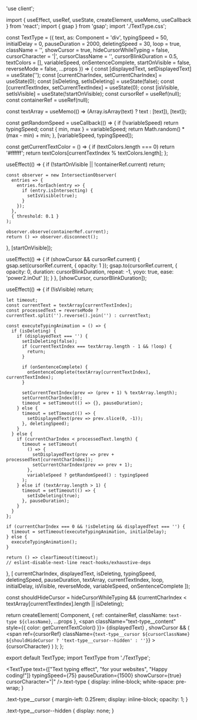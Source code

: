 'use client';

import { useEffect, useRef, useState, createElement, useMemo, useCallback } from 'react';
import { gsap } from 'gsap';
import './TextType.css';

const TextType = ({
  text,
  as: Component = 'div',
  typingSpeed = 50,
  initialDelay = 0,
  pauseDuration = 2000,
  deletingSpeed = 30,
  loop = true,
  className = '',
  showCursor = true,
  hideCursorWhileTyping = false,
  cursorCharacter = '|',
  cursorClassName = '',
  cursorBlinkDuration = 0.5,
  textColors = [],
  variableSpeed,
  onSentenceComplete,
  startOnVisible = false,
  reverseMode = false,
  ...props
}) => {
  const [displayedText, setDisplayedText] = useState('');
  const [currentCharIndex, setCurrentCharIndex] = useState(0);
  const [isDeleting, setIsDeleting] = useState(false);
  const [currentTextIndex, setCurrentTextIndex] = useState(0);
  const [isVisible, setIsVisible] = useState(!startOnVisible);
  const cursorRef = useRef(null);
  const containerRef = useRef(null);

  const textArray = useMemo(() => (Array.isArray(text) ? text : [text]), [text]);

  const getRandomSpeed = useCallback(() => {
    if (!variableSpeed) return typingSpeed;
    const { min, max } = variableSpeed;
    return Math.random() * (max - min) + min;
  }, [variableSpeed, typingSpeed]);

  const getCurrentTextColor = () => {
    if (textColors.length === 0) return '#ffffff';
    return textColors[currentTextIndex % textColors.length];
  };

  useEffect(() => {
    if (!startOnVisible || !containerRef.current) return;

    const observer = new IntersectionObserver(
      entries => {
        entries.forEach(entry => {
          if (entry.isIntersecting) {
            setIsVisible(true);
          }
        });
      },
      { threshold: 0.1 }
    );

    observer.observe(containerRef.current);
    return () => observer.disconnect();
  }, [startOnVisible]);

  useEffect(() => {
    if (showCursor && cursorRef.current) {
      gsap.set(cursorRef.current, { opacity: 1 });
      gsap.to(cursorRef.current, {
        opacity: 0,
        duration: cursorBlinkDuration,
        repeat: -1,
        yoyo: true,
        ease: 'power2.inOut'
      });
    }
  }, [showCursor, cursorBlinkDuration]);

  useEffect(() => {
    if (!isVisible) return;

    let timeout;
    const currentText = textArray[currentTextIndex];
    const processedText = reverseMode ? currentText.split('').reverse().join('') : currentText;

    const executeTypingAnimation = () => {
      if (isDeleting) {
        if (displayedText === '') {
          setIsDeleting(false);
          if (currentTextIndex === textArray.length - 1 && !loop) {
            return;
          }

          if (onSentenceComplete) {
            onSentenceComplete(textArray[currentTextIndex], currentTextIndex);
          }

          setCurrentTextIndex(prev => (prev + 1) % textArray.length);
          setCurrentCharIndex(0);
          timeout = setTimeout(() => {}, pauseDuration);
        } else {
          timeout = setTimeout(() => {
            setDisplayedText(prev => prev.slice(0, -1));
          }, deletingSpeed);
        }
      } else {
        if (currentCharIndex < processedText.length) {
          timeout = setTimeout(
            () => {
              setDisplayedText(prev => prev + processedText[currentCharIndex]);
              setCurrentCharIndex(prev => prev + 1);
            },
            variableSpeed ? getRandomSpeed() : typingSpeed
          );
        } else if (textArray.length > 1) {
          timeout = setTimeout(() => {
            setIsDeleting(true);
          }, pauseDuration);
        }
      }
    };

    if (currentCharIndex === 0 && !isDeleting && displayedText === '') {
      timeout = setTimeout(executeTypingAnimation, initialDelay);
    } else {
      executeTypingAnimation();
    }

    return () => clearTimeout(timeout);
    // eslint-disable-next-line react-hooks/exhaustive-deps
  }, [
    currentCharIndex,
    displayedText,
    isDeleting,
    typingSpeed,
    deletingSpeed,
    pauseDuration,
    textArray,
    currentTextIndex,
    loop,
    initialDelay,
    isVisible,
    reverseMode,
    variableSpeed,
    onSentenceComplete
  ]);

  const shouldHideCursor =
    hideCursorWhileTyping && (currentCharIndex < textArray[currentTextIndex].length || isDeleting);

  return createElement(
    Component,
    {
      ref: containerRef,
      className: `text-type ${className}`,
      ...props
    },
    <span className="text-type__content" style={{ color: getCurrentTextColor() }}>
      {displayedText}
    </span>,
    showCursor && (
      <span
        ref={cursorRef}
        className={`text-type__cursor ${cursorClassName} ${shouldHideCursor ? 'text-type__cursor--hidden' : ''}`}
      >
        {cursorCharacter}
      </span>
    )
  );
};

export default TextType;
import TextType from './TextType';

<TextType 
  text={["Text typing effect", "for your websites", "Happy coding!"]}
  typingSpeed={75}
  pauseDuration={1500}
  showCursor={true}
  cursorCharacter="|"
/>.text-type {
  display: inline-block;
  white-space: pre-wrap;
}

.text-type__cursor {
  margin-left: 0.25rem;
  display: inline-block;
  opacity: 1;
}

.text-type__cursor--hidden {
  display: none;
}
